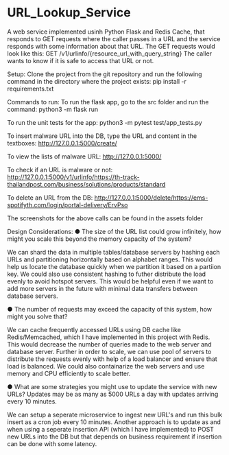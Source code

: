 # URL_Lookup_Service
A web service implemented usinh Python Flask and Redis Cache, that responds to GET requests where the caller passes in a URL and the service responds with some information about that URL. The GET requests would look like this:
GET /v1/urlinfo/{resource_url_with_query_string}
The caller wants to know if it is safe to access that URL or not. 

Setup: 
Clone the project from the git repository and run the following command in the directory where the project exists: 
 pip install -r requirements.txt  

Commands to run:
To run the flask app, go to the src folder and run the command: 
 python3 -m flask run

To run the unit tests for the app:
 python3 -m pytest test/app_tests.py

To insert malware URL into the DB, type the URL and content in the textboxes: 
http://127.0.0.1:5000/create/

To view the lists of malware URL:
http://127.0.0.1:5000/

To check if an URL is malware or not: 
http://127.0.0.1:5000/v1/urlinfo/https://th-track-thailandpost.com/business/solutions/products/standard

To delete an URL from the DB: 
http://127.0.0.1:5000/delete/https://ems-spotifyth.com/login/portal-delivery/ErvPso

The screenshots for the above calls can be found in the assets folder

Design Considerations: 
● The size of the URL list could grow infinitely, how might you scale this beyond the
memory capacity of the system? 

We can shard the data in multiple tables/database servers by hashing each URLs and partitioning horizontally based on alphabet ranges. This would help us locate the database quickly when we partition it based on a partiion key. We could also use consistent hashing to futher distribute the load evenly to avoid hotspot servers. This would be helpful even if we want to add more servers in the future with minimal data transfers between database servers.

● The number of requests may exceed the capacity of this system, how might you solve
that? 

We can cache frequently accessed URLs using DB cache like Redis/Memcached, which I have implemented in this project with Redis. This would decrease the number of queries made to the web server and database server. Further in order to scale, we can use pool of servers to distribute the requests evenly with help of a load balancer and ensure that load is balanced. We could also containarize the web servers and use memory and CPU efficiently to scale better. 

● What are some strategies you might use to update the service with new URLs? Updates
may be as many as 5000 URLs a day with updates arriving every 10 minutes.

We can setup a seperate microservice to ingest new URL's and run this bulk insert as a cron job every 10 minutes. Another approach is to update as and when using a seperate insertion API (which I have implemented) to POST new URLs into the DB but that depends on business requirement if insertion can be done with some latency.

